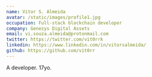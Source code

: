 ```yaml
---
name: Vitor S. Almeida
avatar: /static/images/profile1.jpg
occupation: Full-stack blockchain developer
company: Genezys Digital Assets
email: vi.souza.almeida@protonmail.com
twitter: https://twitter.com/vit0rrk
linkedin: https://www.linkedin.com/in/vitorsalmeida/
github: https://github.com/vit0rr
---
```


A developer.
17yo.
